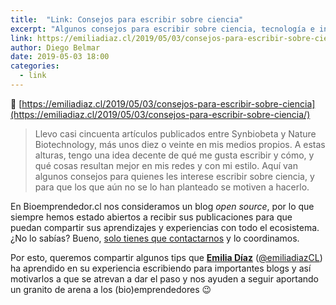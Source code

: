 ```yaml
---
title:  "Link: Consejos para escribir sobre ciencia"
excerpt: "Algunos consejos para escribir sobre ciencia, tecnología e innovación."
link: https://emiliadiaz.cl/2019/05/03/consejos-para-escribir-sobre-ciencia/
author: Diego Belmar
date: 2019-05-03 18:00
categories:
  - link
---
```


:twisted_rightwards_arrows: [https://emiliadiaz.cl/2019/05/03/consejos-para-escribir-sobre-ciencia](https://emiliadiaz.cl/2019/05/03/consejos-para-escribir-sobre-ciencia/)

> Llevo casi cincuenta artículos publicados entre Synbiobeta y Nature Biotechnology, más unos diez o veinte en mis medios propios. A estas alturas, tengo una idea decente de qué me gusta escribir y cómo, y qué cosas resultan mejor en mis redes y con mi estilo. Aquí van algunos consejos para quienes les interese escribir sobre ciencia, y para que los que aún no se lo han planteado se motiven a hacerlo.

En Bioemprendedor.cl nos consideramos un blog *open source*, por lo que siempre hemos estado abiertos a recibir sus publicaciones para que puedan compartir sus aprendizajes y experiencias con todo el ecosistema. ¿No lo sabías? Bueno, [solo tienes que contactarnos](https://bioemprendedor.cl/contacto/) y lo coordinamos.

Por esto, queremos compartir algunos tips que **[Emilia Díaz](https://emiliadiaz.cl/)** ([@emiliadiazCL](https://twitter.com/emiliadiazCL)) ha aprendido en su experiencia escribiendo para importantes blogs y así motivarlos a que se atrevan a dar el paso y nos ayuden a seguir aportando un granito de arena a los (bio)emprendedores :wink:
